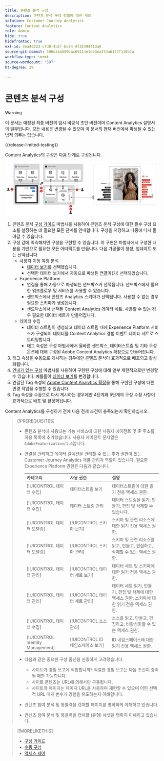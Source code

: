 ```yaml
---
title: 콘텐츠 분석 구성
description: 콘텐츠 분석 구성 방법에 대한 개요
solution: Customer Journey Analytics
feature: Content Analytics
role: Admin
hide: true
hidefromtoc: true
exl-id: 3ea46223-c7d0-4b1f-bc84-4f35494f13a0
source-git-commit: 596e54a559bac69214e1de3ea37da6177f110b7a
workflow-type: tm+mt
source-wordcount: '597'
ht-degree: 2%

---
```


# 콘텐츠 분석 구성

>[!WARNING]
>
>이 문서는 예정된 최종 버전의 임시 비공식 초안 버전이며 Content Analytics 설명서의 일부입니다. 모든 내용은 변경될 수 있으며 이 문서의 현재 버전에서 파생될 수 있는 법적 의무는 없습니다.
>

{{release-limited-testing}}

Content Analytics의 구성은 다음 단계로 구성됩니다.

![콘텐츠 분석 구성](../assets/aca-configuration.svg)

1. 콘텐츠 분석 [구성 가이드](guided.md) 마법사를 사용하여 콘텐츠 분석 구성에 대한 필수 구성 요소를 설정하는 데 필요한 모든 단계를 안내합니다. 구성을 저장하고 나중에 다시 돌아갈 수 있습니다.
1. 구성 값에 익숙해지면 구성을 구현할 수 있습니다. 이 구현은 마법사에서 구성한 내용을 기반으로 필요한 모든 아티팩트를 만듭니다. 다음 가공물이 생성, 업데이트 또는 선택됩니다.
   * 사용자 지정 여정 분석
      * [데이터 보기](/help/data-views/data-views.md)를 선택했습니다.
      * 선택한 데이터 보기에서 자동으로 파생된 [연결](/help/connections/overview.md)이(가) 선택되었습니다.
   * Experience Platform
      * 연결을 통해 자동으로 파생되는 샌드박스가 선택됩니다. 샌드박스에서 필요한 워크플로우 및 서비스를 사용할 수 있습니다.
      * 샌드박스에서 콘텐츠 Analytics 스키마가 선택됩니다. 사용할 수 없는 경우 필요한 스키마가 생성됩니다.
      * 샌드박스에서 선택된 Content Analytics 데이터 세트. 사용할 수 없는 경우 필요한 데이터 세트가 만들어집니다.
   * 데이터 수집
      * 데이터 스트림이 생성되고 데이터 스트림 내에 Experience Platform 서비스가 구성되어 데이터를 Content Analytics 경험 이벤트 데이터 세트로 스트리밍합니다.
      * 태그 속성은 구성 마법사에서 올바른 샌드박스, 데이터스트림 및 기타 구성 옵션에 대해 구성된 Adobe Content Analytics 확장으로 만들어집니다.
1. 태그 속성을 수동으로 게시하는 경우에만 콘텐츠 분석이 효과적으로 배포되고 활성화됩니다.
1. [안내가 있는 구성](guided.md) 마법사를 사용하여 구현된 구성에 대해 일부 제한적으로만 변경할 수 있습니다. 예를들어 [데이터 보기](/help/data-views/data-views.md)를 변경합니다.
1. 연결된 Tag 속성의 [Adobe Content Analytics 확장](https://experienceleague.adobe.com/en/docs/experience-platform/tags/extensions/client/content-analytics/overview)을 통해 구현된 구성에 다른 변경 작업을 수행할 수 있습니다.
1. Tag 속성을 수동으로 다시 게시하는 경우에만 4단계와 5단계의 구성 수정 사항이 효과적으로 배포 및 활성화됩니다.


Content Analytics를 구성하기 전에 다음 전제 조건이 충족되는지 확인하십시오.


>[!PREREQUISITES]
>
>* 콘텐츠 분석에 사용되는 기능 서비스에 대한 사용자 에이전트 및 IP 주소를 허용 목록에 추가했습니다. 사용자 에이전트 문자열은 `AdobeFeaturization/1.0`입니다.
>* 연결을 관리하고 데이터 컬렉션을 관리할 수 있는 추가 권한이 있는 Customer Journey Analytics 제품 관리자 역할이 있습니다. 필요한 Experience Platform 권한은 다음과 같습니다.
>  
>   | 카테고리 | 사용 권한 | 설명 |
>   |---|---|---|
>   | [!UICONTROL 데이터 수집] | 데이터스트림 보기 | 데이터스트림에 대한 읽기 전용 액세스 권한. |
>   | [!UICONTROL 데이터 수집] | 데이터 스트림 관리 | 데이터 스트림을 읽기, 만들기, 편집 및 삭제할 수 있습니다. |
>   | [!UICONTROL 데이터 모델링] | [!UICONTROL 스키마 보기] | 스키마 및 관련 리소스에 대한 읽기 전용 액세스 권한. |
>   | [!UICONTROL 데이터 모델링] | [!UICONTROL 스키마 관리] | 스키마 및 관련 리소스를 읽고, 만들고, 편집하고, 삭제할 수 있는 액세스 권한. |
>   | [!UICONTROL 데이터 관리] | [!UICONTROL 데이터 세트 보기] | 데이터 세트 및 스키마에 대한 읽기 전용 액세스 권한. |
>   | [!UICONTROL 데이터 관리] | [!UICONTROL 데이터 세트 관리] | 데이터 세트 읽기, 만들기, 편집 및 삭제에 대한 액세스 권한. 스키마에 대한 읽기 전용 액세스 권한. |
>   | [!UICONTROL 데이터 수집] | [!UICONTROL 소스 관리] | 소스를 읽고, 만들고, 편집하고, 비활성화할 수 있는 액세스 권한. |
>   | [!UICONTROL Identity Management] | [!UICONTROL ID 네임스페이스 보기] | ID 네임스페이스에 대한 읽기 전용 액세스 권한. |
>
>* 다음과 같은 중요한 구성 옵션을 신중하게 고려했습니다.
>
>   * 사이트가 경험 보고에 적합합니까? 적절한 경험 보고는 다음 조건이 충족될 때만 가능합니다.
>   * 사이트 콘텐츠는 URL에 의해서만 구동됩니다.
>   * 사이트의 페이지는 페이지 URL을 사용하여 재현할 수 있으며 어떤 선택적 URL 매개 변수가 경험을 유도하는지 이해합니다.
>* 컨텐츠 참여 분석 및 통찰력을 캡처할 페이지를 명확하게 이해하고 있습니다.
>* 컨텐츠 참여 분석 및 통찰력을 캡처할 (유형) 에셋을 명확히 이해하고 있습니다.
>


>[!MORELIKETHIS]
>
>* [구성 가이드](guided.md)
>* [수동 구성](manual.md)
>* [액세스 제어](/help/technotes/access-control.md)
>



